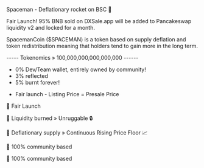 Spaceman - Deflationary rocket on BSC 🚀

Fair Launch! 95% BNB sold on DXSale.app will be added to Pancakeswap liquidity v2 and locked for a month.

SpacemanCoin ($SPACEMAN) is a token based on supply deflation and token redistribution meaning that holders tend to gain more in the long term.

----- Tokenomics » 100,000,000,000,000,000 ------
- 0% Dev/Team wallet, entirely owned by community!
- 3% reflected
- 5% burnt forever!
* Fair launch - Listing Price = Presale Price


🎯 Fair Launch

🎯 Liquidity burned » Unruggable 🔒

🎯 Deflationary supply » Continuous Rising Price Floor 📈

🎯 100% community based

🎯 100% community based